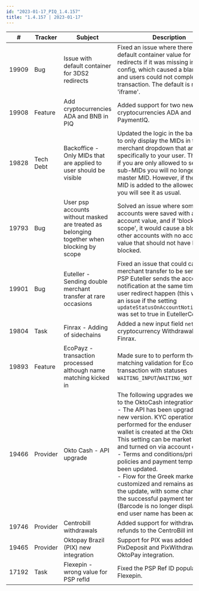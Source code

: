 ```yaml
---
id: "2023-01-17_PIQ_1.4.157"
title: "1.4.157 | 2023-01-17"
---
```


| #     | Tracker     | Subject   | Description    |
|-------|-------------|-----------|----------------|
| 19909 | Bug | Issue with default container for 3DS2 redirects | Fixed an issue where there was no default container value for 3DS2 redirects if it was missing in the PSP config, which caused a blank page and users could not complete the transaction. The default is now 'iframe'. | 
| 19908 | Feature | Add cryptocurrencies ADA and BNB in PIQ | Added support for two new native cryptocurrencies ADA and BNB in PaymentIQ. | 
| 19828 | Tech Debt | Backoffice - Only MIDs that are applied to user should be visible | Updated the logic in the back office to only display the MIDs in the merchant dropdown that are added specifically to your user. This means if you are only allowed to see e.g two sub-MIDs you will no longer see the master MID. However, if the master MID is added to the allowed list then you will see it as usual. | 
| 19793 | Bug | User psp accounts without masked are treated as belonging together when blocking by scope | Solved an issue where some user accounts were saved with an empty account value, and if 'blocking by scope', it would cause a block to other accounts with no account value that should not have been blocked. | 
| 19901 | Bug | Euteller - Sending double merchant transfer at rare occasions | Fixed an issue that could cause two merchant transfer to be sent when PSP Euteller sends the account notification at the same time as the user redirect happen (this was only an issue if the setting `updateStatusOnAccountNotification` was set to true in EutellerConfig) | 
| 19804 | Task | Finrax - Adding of sidechains  | Added a new input field `network` for cryptocurrency Withdrawals via Finrax. | 
| 19893 | Feature | EcoPayz - transaction processed although name matching kicked in | Made sure to to perform the name matching validation for Ecopayz transaction with statuses `WAITING_INPUT`/`WAITING_NOTIFICATION`. | 
| 19466 | Provider | Okto Cash - API upgrade | The following upgrades were made to the OktoCash integration <br/> - The API has been upgraded to the new version. KYC operations can be performed for the enduser and a wallet is created at the OktoPay side. This setting can be market specific and turned on via account configs.<br/>- Terms and conditions/privacy policies and payment templates have been updated.<br/>- Flow for the Greek market is customized and remains as before the update, with some changes to the successful payment templates. (Barcode is no longer displayed, and end user name has been added) | 
| 19746 | Provider | Centrobill withdrawals | Added support for withdrawals and refunds to the CentroBill integration.  | 
| 19465 | Provider | Oktopay Brazil (PIX) new integration  | Support for PIX was added with PixDeposit and PixWithdrawal via the OktoPay integration.  | 
| 17192 | Task | Flexepin - wrong value for PSP refId | Fixed the PSP Ref ID population for Flexepin. | 
